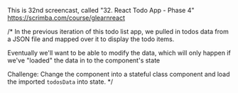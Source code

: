 This is 32nd screencast, called "32. React Todo App - Phase 4"
https://scrimba.com/course/glearnreact

/*
In the previous iteration of this todo list app, we pulled in todos data from a JSON file and mapped over it to display the todo items.

Eventually we'll want to be able to modify the data, which will only happen if we've "loaded" the data in to the component's state

Challenge: Change the <App /> component into a stateful class component and load the imported `todosData` into state.
*/